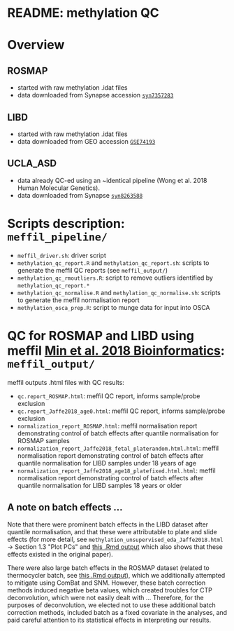 # README: methylation QC

# Overview

## ROSMAP

- started with raw methylation .idat files
- data downloaded from Synapse accession [`syn7357283`](https://www.synapse.org/#!Synapse:syn7357283)

## LIBD

- started with raw methylation .idat files
- data downloaded from GEO accession [`GSE74193`](https://www.ncbi.nlm.nih.gov/geo/query/acc.cgi?acc=GSE74193)

## UCLA_ASD

- data already QC-ed using an ~identical pipeline (Wong et al. 2018 Human Molecular Genetics).
- data downloaded from Synapse [`syn8263588`](https://www.synapse.org/#!Synapse:syn8263588)

# Scripts description: `meffil_pipeline/`

- `meffil_driver.sh`: driver script
- `methylation_qc_report.R` and `methylation_qc_report.sh`: scripts to generate the meffil QC reports (see `meffil_output/`)
- `methylation_qc_rmoutliers.R`: script to remove outliers identified by `methylation_qc_report.*`
- `methylation_qc_normalise.R` and `methylation_qc_normalise.sh`: scripts to generate the meffil normalisation report
- `methylation_osca_prep.R`: script to munge data for input into OSCA

# QC for ROSMAP and LIBD using meffil [Min et al. 2018 Bioinformatics](https://academic.oup.com/bioinformatics/article/34/23/3983/5042224): `meffil_output/`

meffil outputs .html files with QC results:

- `qc.report_ROSMAP.html`: meffil QC report, informs sample/probe exclusion
- `qc.report_Jaffe2018_age0.html`: meffil QC report, informs sample/probe exclusion
- `normalization_report_ROSMAP.html`: meffil normalisation report demonstrating control of batch effects after quantile normalisation for ROSMAP samples
- `normalization_report_Jaffe2018_fetal_platerandom.html.html`: meffil normalisation report demonstrating control of batch effects after quantile normalisation for LIBD samples under 18 years of age
- `normalization_report_Jaffe2018_age18_platefixed.html.html`: meffil normalisation report demonstrating control of batch effects after quantile normalisation for LIBD samples 18 years or older

## A note on batch effects ...

Note that there were prominent batch effects in the LIBD dataset after quantile normalisation, and that these were attributable to plate and slide effects (for more detail, see `methylation_unsupervised_eda_Jaffe2018.html` -> Section 1.3 "Plot PCs" and [this .Rmd output](https://github.com/gandallab/brain_CTP_deconv/blob/main/analysis/1_deconvolution_method_comparison/ctp_validation_Jaffe2018_age0.html) which also shows that these effects existed in the original paper). 

There were also large batch effects in the ROSMAP dataset (related to thermocycler batch, see [this .Rmd output](https://github.com/gandallab/brain_CTP_deconv/blob/main/analysis/1_deconvolution_method_comparison/ctp_validation_ROSMAP.html)), which we additionally attempted to mitigate using ComBat and SNM. However, these batch correction methods induced negative beta values, which created troubles for CTP deconvolution, which were not easily dealt with ... Therefore, for the purposes of deconvolution, we elected not to use these additional batch correction methods, included batch as a fixed covariate in the analyses, and paid careful attention to its statistical effects in interpreting our results.
